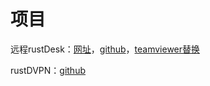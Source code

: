 # 项目

远程rustDesk：[网址](https://rustdesk.com/)，[github](https://github.com/rustdesk/rustdesk-server)，[teamviewer替换](https://github.com/rustdesk/rustdesk)

rustDVPN：[github](https://github.com/mullvad/mullvadvpn-app)



